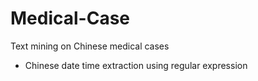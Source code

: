 # Medical-Case
Text mining on Chinese medical cases
- Chinese date time extraction using regular expression
